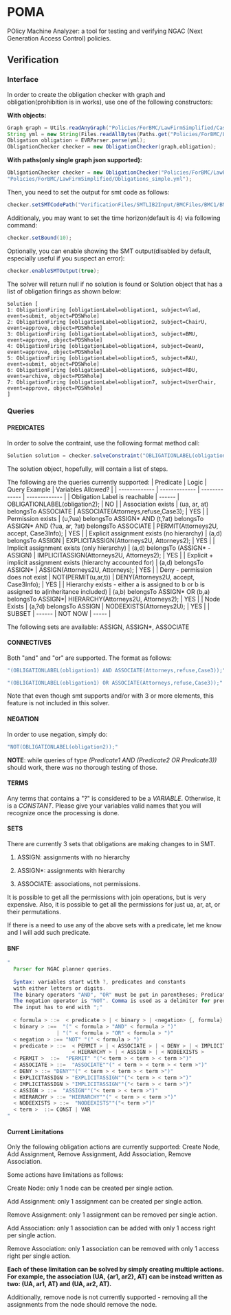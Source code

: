 # POMA
POlicy Machine Analyzer: a tool for testing and verifying NGAC (Next Generation Access Control) policies.  

## Verification

### Interface

In order to create the obligation checker with graph and obligation(prohibition is in works), use one of the following constructors:

**With objects:**

```java
Graph graph = Utils.readAnyGraph("Policies/ForBMC/LawFirmSimplified/CasePolicyUsers.json");
String yml = new String(Files.readAllBytes(Paths.get("Policies/ForBMC/LawFirmSimplified/Obligations_simple.yml")));
Obligation obligation = EVRParser.parse(yml);
ObligationChecker checker = new ObligationChecker(graph,obligation);
```


**With paths(only single graph json supported):**

```java
ObligationChecker checker = new ObligationChecker("Policies/ForBMC/LawFirmSimplified/CasePolicyUsers.json",
"Policies/ForBMC/LawFirmSimplified/Obligations_simple.yml");
```

Then, you need to set the output for smt code as follows: 

```java
checker.setSMTCodePath("VerificationFiles/SMTLIB2Input/BMCFiles/BMC1/BMC");
```

Additionaly, you may want to set the time horizon(default is 4) via following command:
```java
checker.setBound(10);
```

Optionally, you can enable showing the SMT output(disabled by default, especially useful if you suspect an error):
```java
checker.enableSMTOutput(true);
```



The solver will return null if no solution is found or Solution object that has a list of obligation firings as shown below: 

```
Solution [
1: ObligationFiring [obligationLabel=obligation1, subject=Vlad, event=submit, object=PDSWhole]
2: ObligationFiring [obligationLabel=obligation2, subject=ChairU, event=approve, object=PDSWhole]
3: ObligationFiring [obligationLabel=obligation3, subject=BMU, event=approve, object=PDSWhole]
4: ObligationFiring [obligationLabel=obligation4, subject=DeanU, event=approve, object=PDSWhole]
5: ObligationFiring [obligationLabel=obligation5, subject=RAU, event=submit, object=PDSWhole]
6: ObligationFiring [obligationLabel=obligation6, subject=RDU, event=archive, object=PDSWhole]
7: ObligationFiring [obligationLabel=obligation7, subject=UserChair, event=approve, object=PDSWhole]
]
```

### Queries

#### PREDICATES

In order to solve the contraint, use the following format method call: 

```java
Solution solution = checker.solveConstraint("OBLIGATIONLABEL(obligation2);");
```

The solution object, hopefully, will contain a list of steps. 

The following are the queries currently supported: 
| Predicate  | Logic | Query Example | Variables Allowed? |
| ------------- | ------------- | ------------- | ------------- |
| Obligation Label is reachable  | ------ | OBLIGATIONLABEL(obligation2); | NO |
| Association exists  | (ua, ar, at) belongsTo ASSOCIATE | ASSOCIATE(Attorneys,refuse,Case3);  | YES |
| Permission exists  | (u,?ua) belongsTo ASSIGN* AND (t,?at) belongsTo ASSIGN* AND (?ua, ar, ?at) belongsTo ASSOCIATE | PERMIT(Attorneys2U, accept, Case3Info); | YES |
| Explicit assignment exists (no hierarchy)  | (a,d) belongsTo ASSIGN | EXPLICITASSIGN(Attorneys2U, Attorneys2); | YES |
| Implicit assignment exists (only hierarchy)  | (a,d) belongsTo (ASSIGN* - ASSIGN) | IMPLICITASSIGN(Attorneys2U, Attorneys2); | YES |
| Explicit + implicit assignment exists (hierarchy accounted for) | (a,d) belongsTo ASSIGN* | ASSIGN(Attorneys2U, Attorneys); | YES |
| Deny - permission does not exist | NOT(PERMIT(u,ar,t)) | DENY(Attorneys2U, accept, Case3Info); | YES |
| Hierarchy exists - either a is assigned to b or b is assigned to a(inheritance included) | (a,b) belongsTo ASSIGN* OR (b,a) belongsTo ASSIGN*| HIERARCHY(Attorneys2U, Attorneys2); | YES |
| Node Exists | (a,?d) belongsTo ASSIGN | NODEEXISTS(Attorneys2U); | YES |
| SUBSET | ------ | NOT NOW | ----- |

The following sets are available: ASSIGN, ASSIGN*, ASSOCIATE

#### CONNECTIVES

Both "and" and "or" are supported. The format as follows: 

```java
"(OBLIGATIONLABEL(obligation1) AND ASSOCIATE(Attorneys,refuse,Case3));" 
```
```java
"(OBLIGATIONLABEL(obligation1) OR ASSOCIATE(Attorneys,refuse,Case3));"
```

Note that even though smt supports and/or with 3 or more elements, this feature is not included in this solver.

#### NEGATION

In order to use negation, simply do: 

```java
"NOT(OBLIGATIONLABEL(obligation2));"
```

**NOTE**: while queries of type _(Predicate1 AND (Predicate2 OR Predicate3))_ should work, there was no thorough testing of those. 


#### TERMS

Any terms that contains a "?" is considered to be a _VARIABLE_. Otherwise, it is a _CONSTANT_. Please give your variables valid names that you will recognize once the processing is done. 

#### SETS

There are currently 3 sets that obligations are making changes to in SMT. 

1. ASSIGN: assignments with no hierarchy

2. ASSIGN*: assignments with hierarchy

3. ASSOCIATE: associations, not permissions.

It is possible to get all the permissions with join operations, but is very expensive. Also, it is possible to get all the permissions for just ua, ar, at, or their permutations. 

If there is a need to use any of the above sets with a predicate, let me know and I will add such predicate. 

#### BNF

```java
"
  Parser for NGAC planner queries.
  
  Syntax: variables start with ?, predicates and constants
  with either letters or digits. 
  The binary operators "AND", "OR" must be put in parentheses; Predicates have parentheses for parameters.
  The negation operator is "NOT". Comma is used as a delimiter for predicate parameters
  The input has to end with ";"
  
  < formula > ::=  < predicate > | < binary > | <negation> {, formula} ";"
  < binary > :==  "(" < formula > "AND" < formula > ")"
           		| "(" < formula > "OR" < formula > ")"
  < negation > :== "NOT" "(" < formula > ")"
  < predicate > ::=  < PERMIT > | < ASSOCIATE > | < DENY > | < IMPLICITASSIGN > | < EXPLICITASSIGN > |
                     < HIERARCHY > | < ASSIGN > | < NODEEXISTS >
  < PERMIT >  ::=  "PERMIT" "("< term > < term > < term >")"
  < ASSOCIATE > ::=  "ASSOCIATE""(" < term > < term > < term >")"
  < DENY > ::= "DENY""(" < term > < term > < term >")"
  < EXPLICITASSIGN > "EXPLICITASSIGN""("< term > < term >")"
  < IMPLICITASSIGN > "IMPLICITASSIGN""("< term > < term >")"
  < ASSIGN > ::=  "ASSIGN""("< term > < term >")"
  < HIERARCHY > ::= "HIERARCHY""(" < term > < term >")"
  < NODEEXISTS > ::=  "NODEEXISTS""("< term >")"
  < term >  ::= CONST | VAR
"

```


#### Current Limitations
Only the following obligation actions are currently supported: Create Node, Add Assignment, Remove Assignment, Add Association, Remove Association.

Some actions have limitations as follows: 

Create Node: only 1 node can be created per single action.

Add Assignment: only 1 assignment can be created per single action.

Remove Assignment: only 1 assignment can be removed per single action.

Add Association: only 1 association can be added with only 1 access right per single action.

Remove Association: only 1 association can be removed with only 1 access right per single action.

**Each of these limitation can be solved by simply creating multiple actions. For example, the association (UA, {ar1, ar2}, AT) can be instead written as two: (UA, ar1, AT) and (UA, ar2, AT).**

Additionally, remove node is not currently supported - removing all the assignments from the node should remove the node. 


